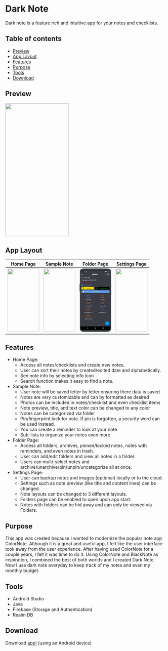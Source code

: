 # Dark Note

Dark note is a feature rich and intuitive app for your notes and checklists. 

## Table of contents
* [Preview](#preview)
* [App Layout](#app-layout)
* [Features](#features)
* [Purpose](#purpose)
* [Tools](#tools)
* [Download](#download)

## Preview

<img src="Screenshots/Dark_Note_Gif.gif" width="200" height="420"/>

## App Layout

Home Page | Sample Note | Folder Page | Settings Page
:-------------------------:|:-------------------------:|:-------------------------:|:-------------------------:
<img src="Screenshots/Regular%20Device/1_oneplus-oneplus8pro-portrait.png" width="100" height="200"/> | <img src="Screenshots/Regular%20Device/2_oneplus-oneplus8pro-portrait.png" width="100" height="200"/> | <img src="Screenshots/Regular%20Device/Folders_Page.png" width="100" height="200"/> | <img src="Screenshots/Regular%20Device/8_oneplus-oneplus8pro-portrait.png" width="100" height="200"/>

## Features

* Home Page: 
	* Access all notes/checklists and create new notes.
	* User can sort their notes by created/edited date and alphabetically.
	* See note info by selecting info icon
  	* Search function makes it easy to find a note.
* Sample Note: 
	* User note will be saved letter by letter ensuring there data is saved 
  	* Notes are very customizable and can by formatted as desired
  	* Photos can be included in notes/checklist and even checklist items
  	* Note preview, title, and text color can be changed to any color
  	* Notes can be categorized via folder
  	* Pin/fingerprint lock for note. If pin is forgotten, a security word can be used instead.
 	* You can create a reminder to look at your note
	* Sub-lists to organize your notes even more
* Folder Page: 
	* Access all folders, archives, pinned/locked notes, notes with reminders, and even notes in trash.
  	* User can add/edit folders and view all notes in a folder.
	* Users can multi-select notes and archive/unarchive/pin/unpin/uncategorize all at once.
* Settings Page: 
	* User can backup notes and images (optional) locally or to the cloud.
	* Settings such as note preview (like title and content lines) can be changed.
  	* Note layouts can be changed to 3 different layouts.
  	* Folders page can be enabled to open upon app start.
	* Notes with folders can be hid away and can only be viewed via Folders.

## Purpose
This app was created because I wanted to modernize the popular note app ColorNote. Although it is a great and useful app, I felt like the user interface took away from the user experience. After having used ColorNote for a couple years, I felt it was time to do it. Using ColorNote and BlackNote as inspiration, I combined the best of both worlds and I created Dark Note. Now I use dark note everyday to keep track of my notes and even my monthly budget. 
	
## Tools
* Android Studio
* Java
* Firebase (Storage and Authentication)
* Realm DB

## Download

Download [app!](https://play.google.com/store/apps/details?id=com.akapps.dailynote) (using an Android device)
